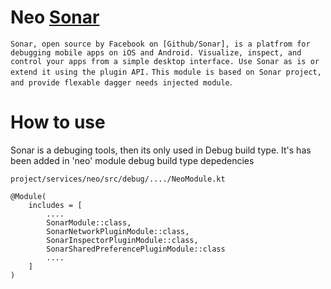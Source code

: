 # Neo [Sonar](https://fbsonar.com/)
`Sonar, open source by Facebook on [Github/Sonar], is a platfrom for debugging mobile apps on iOS and Android. Visualize, inspect, and control your apps from a simple desktop interface. Use Sonar as is or extend it using the plugin API.`
`This module is based on Sonar project, and provide flexable dagger needs injected module`.

# How to use
Sonar is a debuging tools, then its only used in Debug build type. It's has been added in 'neo' module debug  build type depedencies
```text
project/services/neo/src/debug/..../NeoModule.kt

@Module(
    includes = [
        ....
        SonarModule::class,
        SonarNetworkPluginModule::class,
        SonarInspectorPluginModule::class,
        SonarSharedPreferencePluginModule::class
        ....
    ]
)
 ```
